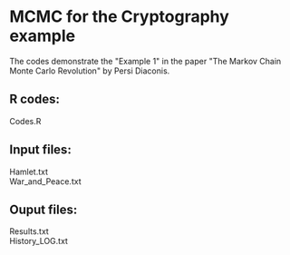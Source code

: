 # MCMC for the Cryptography example

The codes demonstrate the "Example 1" in the paper "The Markov Chain Monte Carlo Revolution" by Persi Diaconis.

## R codes:
Codes.R

## Input files:
Hamlet.txt  
War_and_Peace.txt

## Ouput files:
Results.txt   
History_LOG.txt
